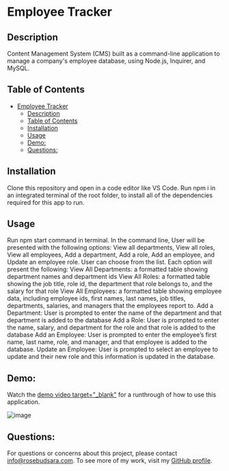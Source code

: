 # Employee Tracker



## Description
<a name="description"></a>

Content Management System (CMS) built as a command-line application to manage a company's employee database, using Node.js, Inquirer, and MySQL.

## Table of Contents
- [Employee Tracker](#employee-tracker)
  - [Description](#description)
  - [Table of Contents](#table-of-contents)
  - [Installation](#installation)
  - [Usage](#usage)
  - [Demo:](#demo)
  - [Questions:](#questions)


## Installation
<a name="installation"></a>
Clone this repository and open in a code editor like VS Code.  Run npm i in an integrated terminal of the root folder, to install all of the dependencies required for this app to run.   

## Usage
<a name="usage"></a>
Run npm start command in terminal. In the command line, User will be presented with the following options: View all departments, View all roles, View all employees, Add a department, Add a role, Add an employee, and Update an employee role. User can choose from the list. Each option will present the following:
View All Departments: a formatted table showing department names and department ids
View All Roles: a formatted table showing the job title, role id, the department that role belongs to, and the salary for that role
View All Employees: a formatted table showing employee data, including employee ids, first names, last names, job titles, departments, salaries, and managers that the employees report to.
Add a Department: User is prompted to enter the name of the department and that department is added to the database
Add a Role: User is prompted to enter the name, salary, and department for the role and that role is added to the database
Add an Employee: User is prompted to enter the employee’s first name, last name, role, and manager, and that employee is added to the database.
Update an Employee: User is prompted to select an employee to update and their new role and this information is updated in the database.

## Demo:
<a name="demo"></a>
Watch the [demo video target="_blank"](https://watch.screencastify.com/v/6G8PhsPZQqHZjGe0Tj3z) for a runthrough of how to use this application.


![image](https://github.com/sararosebud/12-challenge/assets/113923132/c6e61493-289c-41bb-af4a-cd4939594712)


## Questions:
<a name="questions"></a>
For questions or concerns about this project, please contact info@rosebudsara.com. To see more of my work, visit my [GitHub profile](https://github.com/sararosebud).
